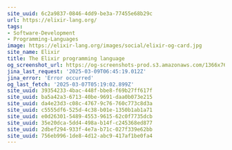 ```yaml
---
site_uuid: 6c2a9837-0846-4dd9-be3a-77455e68b29c
url: https://elixir-lang.org/
tags:
- Software-Development
- Programming-Languages
image: https://elixir-lang.org/images/social/elixir-og-card.jpg
site_name: Elixir
title: The Elixir programming language
og_screenshot_url: https://og-screenshots-prod.s3.amazonaws.com/1366x768/80/false/597d862ddb283e49ebd771ee077af08990da1839fe1a37a77f42754028b24efb.jpeg
jina_last_request: '2025-03-09T06:45:19.012Z'
jina_error: 'Error occurred'
og_last_fetch: '2025-03-07T05:19:02.899Z'
site_uuid: 39354233-4bac-448f-bbe8-f69b27ff617f
site_uuid: ba5a42a3-6713-40be-9691-daa0b073e215
site_uuid: da4e23d3-c08c-4767-9c76-760c773c8d3a
site_uuid: c5555df6-525d-4c38-b01e-1350b1ab1a71
site_uuid: e0d26301-5489-4553-9615-62c0f7735dcb
site_uuid: 35e20dca-5dd4-498a-b14f-c245368ed877
site_uuid: 2dbef294-933f-4e7a-b71c-027f339e62bb
site_uuid: 756eb996-1de8-4d12-abc9-417af1be0fa4
---
```


